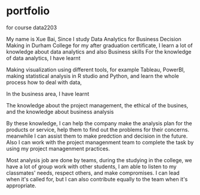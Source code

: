 # portfolio
for course data2203


My name is Xue Bai, Since I study Data Analytics for Business Decision Making in Durham College
for my after graduation certificate, I learn a lot of knowledge about data analytics and also 
Business skills
For the knowledge of data analytics, I have learnt

Making visualization using different tools, for example Tableau, PowerBI, 
making statistical analysis in R studio and Python, 
and learn the whole process how to deal with data, 

In the business area, I have learnt

The knowledge about the project management, 
the ethical of the busines,
and the knowledge about business analysis

By these knowledge, I can help the company make the analysis plan for the products or service, help them to find out the problems for their concerns. meanwhile I can assist them to make predction and decision in the future. Also I can work with the project managenment team to complete the task by using my project managenment practices.

Most analysis job are done by teams, during the studying in the college, we have a lot of group work with other students, I am able to listen to my classmates' needs, respect others, and make compromises. I can lead when it's called for, but I can also contribute equally to the team when it's appropriate.
